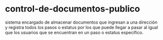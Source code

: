 # control-de-documentos-publico
sistema encargado de almacenar documentos que ingresan a una dirección y registra todos los pasos o estatus por los que puede llegar a pasar al igual que los usuarios que se encuentran en un paso o estatus específico.
